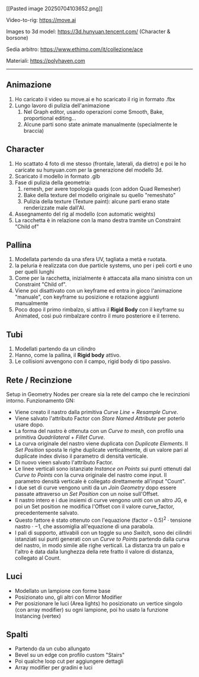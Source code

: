[[Pasted image 20250704103652.png]]

Video-to-rig: https://move.ai

Images to 3d model: https://3d.hunyuan.tencent.com/ (Character & borsone)

Sedia arbitro: https://www.ethimo.com/it/collezione/ace

Materiali: https://polyhaven.com

---

## Animazione
1. Ho caricato il video su move.ai e ho scaricato il rig in formato .fbx
2. Lungo lavoro di pulizia dell'animazione
	1. Nel Graph editor, usando operazioni come Smooth, Bake, proportional editing... 
	2. Alcune parti sono state animate manualmente (specialmente le braccia) 

## Character
1. Ho scattato 4 foto di me stesso (frontale, laterali, da dietro) e poi le ho caricate su hunyuan.com per la generazione del modello 3d.
2. Scaricato il modello in formato .glb
3. Fase di pulizia della geometria: 
	1. remesh, per avere topologia quads (con addon Quad Remesher) 
	2. Bake della texture del modello originale su quello "remeshato"
	3. Pulizia della texture (Texture paint): alcune parti erano state renderizzate male dall'AI. 
4. Assegnamento del rig al modello (con automatic weights) 
5. La racchetta è in relazione con la mano destra tramite un Constraint "Child of"

## Pallina
1. Modellata partendo da una sfera UV, tagliata a metà e ruotata. 
2. la peluria è realizzata con due particle systems, uno per i peli corti e uno per quelli lunghi 
3. Come per la racchetta, inizialmente è attaccata alla mano sinistra con un Constraint "Child of". 
4. Viene poi disattivato con un keyframe ed entra in gioco l'animazione "manuale", con keyframe su posizione e rotazione aggiunti manualmente
5. Poco dopo il primo rimbalzo, si attiva il **Rigid Body** con il keyframe su Animated, così può rimbalzare contro il muro posteriore e il terreno. 

## Tubi
1. Modellati partendo da un cilindro 
2. Hanno, come la pallina, il **Rigid body** attivo. 
3. Le collisioni avvengono con il campo, rigid body di tipo passivo. 

## Rete / Recinzione
Setup in Geometry Nodes per creare sia la rete del campo che le recinzioni intorno. 
Funzionamento GN: 
- Viene creato il nastro dalla primitiva *Curve Line* + *Resample Curve*. 
- Viene salvato l'attributo Factor con *Store Named Attribute* per poterlo usare dopo. 
- La forma del nastro è ottenuta con un *Curve to mesh*, con profilo una primitiva *Quadrilateral* + *Fillet Curve*. 
- La curva originale del nastro viene duplicata con *Duplicate Elements*. Il *Set Position* sposta le righe duplicate verticalmente, di un valore pari al duplicate index diviso il parametro di densità verticale. 
- Di nuovo vieen salvato l'attributo Factor. 
- Le linee verticali sono istanziate *Instance on Points* sui punti ottenuti dal *Curve to Points* con la curva originale del nastro come input. Il parametro densità verticale è collegato direttamente all'input "Count". 
- I due set di curve vengono uniti da un *Join Geometry* dopo essere passate attraverso un *Set Position* con un noise sull'Offset. 
- Il nastro intero e i due insiemi di curve vengono uniti con un altro JG, e poi un Set position ne modifica l'Offset con il valore curve_factor, precedentemente salvato.
- Questo fattore è stato ottenuto con l'equazione $(\text{factor}-0.5)^{2} \cdot \text{tensione nastro}\cdot -1$, che assomiglia all'equazione di una parabola. 
- I pali di supporto, attivabili con un toggle su uno *Switch*, sono dei cilindri istanziati sui punti generati con un *Curve to Points* partendo dalla curva del nastro, in modo simile alle righe verticali. La distanza tra un palo e l'altro è data dalla lunghezza della rete fratto il valore di distanza, collegato al Count. 

## Luci 
- Modellato un lampione con forme base 
- Posizionato uno, gli altri con Mirror Modifier 
- Per posizionare le luci (Area lights) ho posizionato un vertice singolo (con array modifier) su ogni lampione, poi ho usato la funzione Instancing (vertex) 

## Spalti
- Partendo da un cubo allungato 
- Bevel su un edge con profilo custom "Stairs"
- Poi qualche loop cut per aggiungere dettagli 
- Array modifier per gradini e luci 